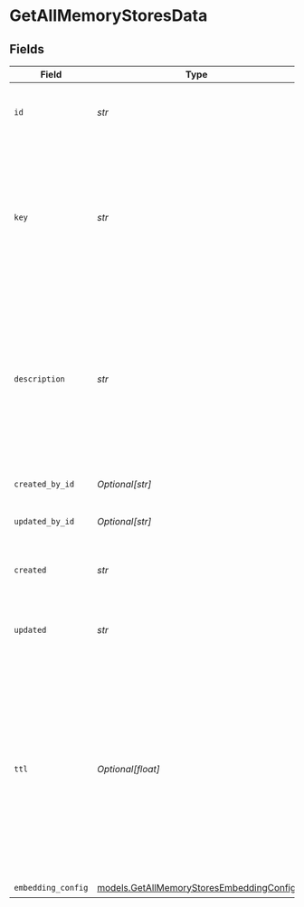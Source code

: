 # GetAllMemoryStoresData


## Fields

| Field                                                                                                                                                                       | Type                                                                                                                                                                        | Required                                                                                                                                                                    | Description                                                                                                                                                                 |
| --------------------------------------------------------------------------------------------------------------------------------------------------------------------------- | --------------------------------------------------------------------------------------------------------------------------------------------------------------------------- | --------------------------------------------------------------------------------------------------------------------------------------------------------------------------- | --------------------------------------------------------------------------------------------------------------------------------------------------------------------------- |
| `id`                                                                                                                                                                        | *str*                                                                                                                                                                       | :heavy_check_mark:                                                                                                                                                          | The unique identifier of the memory store                                                                                                                                   |
| `key`                                                                                                                                                                       | *str*                                                                                                                                                                       | :heavy_check_mark:                                                                                                                                                          | The unique key of the memory store. The key is unique and inmmutable and cannot be repeated within the same workspace.                                                      |
| `description`                                                                                                                                                               | *str*                                                                                                                                                                       | :heavy_check_mark:                                                                                                                                                          | The description of the memory store. Be as precise as possible to help the AI to understand the purpose of the memory store.                                                |
| `created_by_id`                                                                                                                                                             | *Optional[str]*                                                                                                                                                             | :heavy_minus_sign:                                                                                                                                                          | The user ID of the creator                                                                                                                                                  |
| `updated_by_id`                                                                                                                                                             | *Optional[str]*                                                                                                                                                             | :heavy_minus_sign:                                                                                                                                                          | The user ID of the last updater                                                                                                                                             |
| `created`                                                                                                                                                                   | *str*                                                                                                                                                                       | :heavy_check_mark:                                                                                                                                                          | The creation date of the memory store                                                                                                                                       |
| `updated`                                                                                                                                                                   | *str*                                                                                                                                                                       | :heavy_check_mark:                                                                                                                                                          | The last update date of the memory store                                                                                                                                    |
| `ttl`                                                                                                                                                                       | *Optional[float]*                                                                                                                                                           | :heavy_minus_sign:                                                                                                                                                          | The default time to live of every memory document created within the memory store. Useful to control if the documents in the memory should be store for short or long term. |
| `embedding_config`                                                                                                                                                          | [models.GetAllMemoryStoresEmbeddingConfig](../models/getallmemorystoresembeddingconfig.md)                                                                                  | :heavy_check_mark:                                                                                                                                                          | N/A                                                                                                                                                                         |